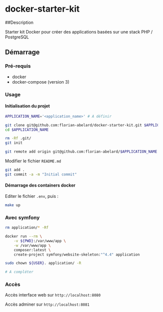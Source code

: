 # docker-starter-kit

##Description 

Starter kit Docker pour créer des applications basées sur une stack PHP / PostgreSQL

## Démarrage

### Pré-requis

* docker
* docker-compose (version 3)

### Usage

#### Initialisation du projet

```bash
APPLICATION_NAME='<application_name>' # A définir

git clone git@github.com:florian-abelard/docker-starter-kit.git $APPLICATION_NAME
cd $APPLICATION_NAME

rm -Rf .git/
git init

git remote add origin git@github.com:florian-abelard/$APPLICATION_NAME.git
```

Modifier le fichier `README.md`

```bash
git add .
git commit -a -m "Initial commit"
```

#### Démarrage des containers docker

Editer le fichier `.env`, puis : 
```bash
make up
```

### Avec symfony

```bash
rm application/* -Rf

docker run --rm \
    -v ${PWD}:/var/www/app \
    -w /var/www/app \
    composer:latest \
    create-project symfony/website-skeleton:"^4.4" application

sudo chown ${USER}. application/ -R 

# A compléter
```

### Accès

Accès interface web sur `http://localhost:8080`

Accès adminer sur `http://localhost:8081`

